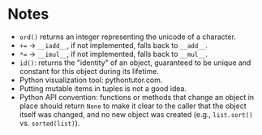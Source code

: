 # Notes

* `ord()` returns an integer representing the unicode of a character.
* `+=` -> `__iadd__`, if not implemented, falls back to `__add__`.
* `*=` -> `__imul__`, if not implemented, falls back to `__mul__`.
* `id()`: returns the "identity" of an object, guaranteed to be unique and constant for this object during its lifetime.
* Python visualization tool: pythontutor.com.
* Putting mutable items in tuples is not a good idea.
* Python API convention: functions or methods that change an object in place should return `None` to make it clear to the caller that the object itself was changed, and no new object was created (e.g., `list.sort()` vs. `sorted(list)`).

